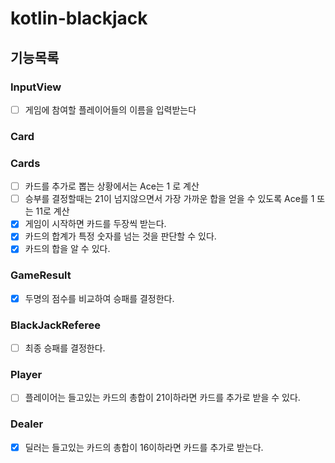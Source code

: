 # kotlin-blackjack

## 기능목록

### InputView
- [ ] 게임에 참여할 플레이어들의 이름을 입력받는다 

### Card

### Cards
- [ ] 카드를 추가로 뽑는 상황에서는 Ace는 1 로 계산
- [ ] 승부를 결정할때는 21이 넘지않으면서 가장 가까운 합을 얻을 수 있도록 Ace를 1 또는 11로 계산
- [x] 게임이 시작하면 카드를 두장씩 받는다.
- [x] 카드의 합계가 특정 숫자를 넘는 것을 판단할 수 있다.
- [x] 카드의 합을 알 수 있다.

### GameResult
- [x] 두명의 점수를 비교하여 승패를 결정한다.

### BlackJackReferee
- [ ] 최종 승패를 결정한다.

### Player
- [ ] 플레이어는 들고있는 카드의 총합이 21이하라면 카드를 추가로 받을 수 있다.

### Dealer
- [x] 딜러는 들고있는 카드의 총합이 16이하라면 카드를 추가로 받는다.
